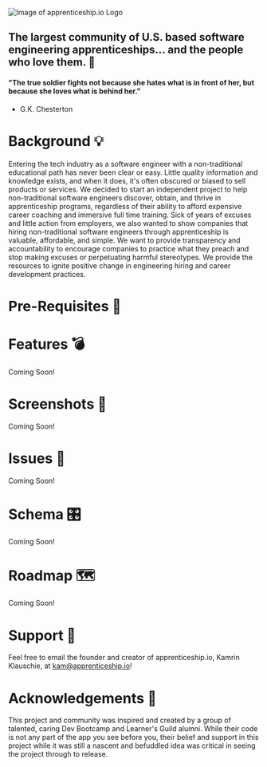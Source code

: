 ![Image of apprenticeship.io Logo](https://static.wixstatic.com/media/00d106_846fe32b3939437abdf4541284adac04~mv2.png/v1/fill/w_707,h_251,al_c,q_85,usm_0.66_1.00_0.01/3.webp)

## The largest community of U.S. based software engineering apprenticeships... and the people who love them. 💜

#### "The true soldier fights not because she hates what is in front of her, but because she loves what is behind her." 
- G.K. Chesterton

# Background 💡
Entering the tech industry as a software engineer with a non-traditional educational path has never been clear or easy. Little quality information and knowledge exists, and when it does, it's often obscured or biased to sell products or services. We decided to start an independent project to help non-traditional software engineers discover, obtain, and thrive in apprenticeship programs, regardless of their ability to afford expensive career coaching and immersive full time training. Sick of years of excuses and little action from employers, we also wanted to show companies that hiring non-traditional software engineers through apprenticeship is valuable, affordable, and simple. We want to provide transparency and accountability to encourage companies to practice what they preach and stop making excuses or perpetuating harmful stereotypes. We provide the resources to ignite positive change in engineering hiring and career development practices.

# Pre-Requisites 🚩

# Features 💣
Coming Soon!

# Screenshots 👀
Coming Soon!

# Issues 🐛
Coming Soon!

# Schema 🎛️
Coming Soon!

# Roadmap 🗺️
Coming Soon! 

# Support 🧩
Feel free to email the founder and creator of apprenticeship.io, Kamrin Klauschie, at kam@apprenticeship.io!

# Acknowledgements 👊
This project and community was inspired and created by a group of talented, caring Dev Bootcamp and Learner's Guild alumni. While their code is not any part of the app you see before you, their belief and support in this project while it was still a nascent and befuddled idea was critical in seeing the project through to release. 
